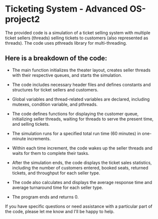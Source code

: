 # Ticketing System - Advanced OS-project2

The provided code is a simulation of a ticket selling system with multiple ticket sellers (threads) selling tickets to customers (also represented as threads). The code uses pthreads library for multi-threading.

## Here is a breakdown of the code:

- The main function initializes the theater layout, creates seller threads with their respective queues, and starts the simulation.

- The code includes necessary header files and defines constants and structures for ticket sellers and customers.

- Global variables and thread-related variables are declared, including mutexes, condition variable, and pthreads.

- The code defines functions for displaying the customer queue, initializing seller threads, waiting for threads to serve the present time, 
  and selling tickets.

- The simulation runs for a specified total run time (60 minutes) in one-minute increments.

- Within each time increment, the code wakes up the seller threads and waits for them to complete their tasks.

- After the simulation ends, the code displays the ticket sales statistics, including the number of customers entered, booked seats, returned tickets, and throughput for each seller type.

- The code also calculates and displays the average response time and average turnaround time for each seller type.

- The program ends and returns 0.

If you have specific questions or need assistance with a particular part of the code, please let me know and I'll be happy to help.
